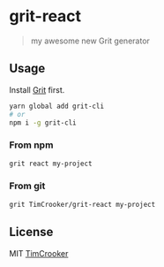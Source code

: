 # grit-react

> my awesome new Grit generator

## Usage

Install [Grit](https://github.com/TimCrooker/projenerator) first.

```bash
yarn global add grit-cli
# or
npm i -g grit-cli
```

### From npm

```bash
grit react my-project
```

### From git

```bash
grit TimCrooker/grit-react my-project
```

## License

MIT [TimCrooker](https://github.com/TimCrooker)
